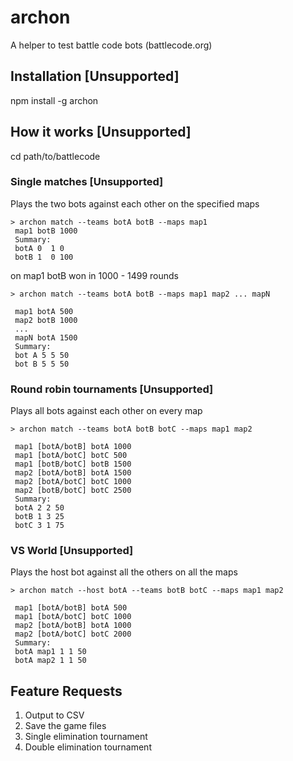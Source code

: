 # archon

A helper to test battle code bots (battlecode.org)

## Installation [Unsupported]

npm install -g archon

## How it works [Unsupported]

cd path/to/battlecode

### Single matches [Unsupported]

Plays the two bots against each other on the specified maps
```
> archon match --teams botA botB --maps map1
 map1 botB 1000
 Summary:
 botA 0  1 0
 botB 1  0 100
```
on map1 botB won in 1000 - 1499 rounds

```
> archon match --teams botA botB --maps map1 map2 ... mapN

 map1 botA 500
 map2 botB 1000
 ...
 mapN botA 1500
 Summary:
 bot A 5 5 50
 bot B 5 5 50
```

### Round robin tournaments [Unsupported]

Plays all bots against each other on every map

```
> archon match --teams botA botB botC --maps map1 map2

 map1 [botA/botB] botA 1000
 map1 [botA/botC] botC 500
 map1 [botB/botC] botB 1500
 map2 [botA/botB] botA 1500
 map2 [botA/botC] botC 1000
 map2 [botB/botC] botC 2500
 Summary:
 botA 2 2 50
 botB 1 3 25
 botC 3 1 75
```

### VS World [Unsupported]

Plays the host bot against all the others on all the maps

```
> archon match --host botA --teams botB botC --maps map1 map2

 map1 [botA/botB] botA 500
 map1 [botA/botC] botC 1000
 map2 [botA/botB] botA 1000
 map2 [botA/botC] botC 2000
 Summary:
 botA map1 1 1 50
 botA map2 1 1 50
```

## Feature Requests
1. Output to CSV
2. Save the game files
3. Single elimination tournament
4. Double elimination tournament

